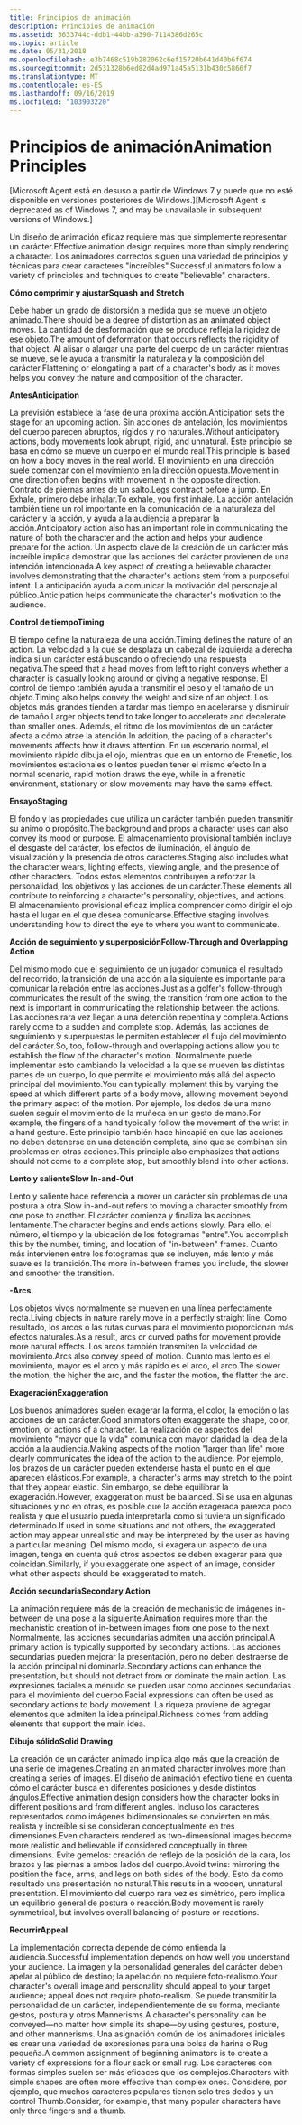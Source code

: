 ```yaml
---
title: Principios de animación
description: Principios de animación
ms.assetid: 3633744c-ddb1-44bb-a390-7114386d265c
ms.topic: article
ms.date: 05/31/2018
ms.openlocfilehash: e3b7468c519b282062c6ef15720b641d40b6f674
ms.sourcegitcommit: 2d531328b6ed82d4ad971a45a5131b430c5866f7
ms.translationtype: MT
ms.contentlocale: es-ES
ms.lasthandoff: 09/16/2019
ms.locfileid: "103903220"
---
```

# <a name="animation-principles"></a><span data-ttu-id="0d02c-103">Principios de animación</span><span class="sxs-lookup"><span data-stu-id="0d02c-103">Animation Principles</span></span>

<span data-ttu-id="0d02c-104">\[Microsoft Agent está en desuso a partir de Windows 7 y puede que no esté disponible en versiones posteriores de Windows.\]</span><span class="sxs-lookup"><span data-stu-id="0d02c-104">\[Microsoft Agent is deprecated as of Windows 7, and may be unavailable in subsequent versions of Windows.\]</span></span>

<span data-ttu-id="0d02c-105">Un diseño de animación eficaz requiere más que simplemente representar un carácter.</span><span class="sxs-lookup"><span data-stu-id="0d02c-105">Effective animation design requires more than simply rendering a character.</span></span> <span data-ttu-id="0d02c-106">Los animadores correctos siguen una variedad de principios y técnicas para crear caracteres "increíbles".</span><span class="sxs-lookup"><span data-stu-id="0d02c-106">Successful animators follow a variety of principles and techniques to create "believable" characters.</span></span>

<span data-ttu-id="0d02c-107">**Cómo comprimir y ajustar**</span><span class="sxs-lookup"><span data-stu-id="0d02c-107">**Squash and Stretch**</span></span>

<span data-ttu-id="0d02c-108">Debe haber un grado de distorsión a medida que se mueve un objeto animado.</span><span class="sxs-lookup"><span data-stu-id="0d02c-108">There should be a degree of distortion as an animated object moves.</span></span> <span data-ttu-id="0d02c-109">La cantidad de desformación que se produce refleja la rigidez de ese objeto.</span><span class="sxs-lookup"><span data-stu-id="0d02c-109">The amount of deformation that occurs reflects the rigidity of that object.</span></span> <span data-ttu-id="0d02c-110">Al alisar o alargar una parte del cuerpo de un carácter mientras se mueve, se le ayuda a transmitir la naturaleza y la composición del carácter.</span><span class="sxs-lookup"><span data-stu-id="0d02c-110">Flattening or elongating a part of a character's body as it moves helps you convey the nature and composition of the character.</span></span>

<span data-ttu-id="0d02c-111">**Antes**</span><span class="sxs-lookup"><span data-stu-id="0d02c-111">**Anticipation**</span></span>

<span data-ttu-id="0d02c-112">La previsión establece la fase de una próxima acción.</span><span class="sxs-lookup"><span data-stu-id="0d02c-112">Anticipation sets the stage for an upcoming action.</span></span> <span data-ttu-id="0d02c-113">Sin acciones de antelación, los movimientos del cuerpo parecen abruptos, rígidos y no naturales.</span><span class="sxs-lookup"><span data-stu-id="0d02c-113">Without anticipatory actions, body movements look abrupt, rigid, and unnatural.</span></span> <span data-ttu-id="0d02c-114">Este principio se basa en cómo se mueve un cuerpo en el mundo real.</span><span class="sxs-lookup"><span data-stu-id="0d02c-114">This principle is based on how a body moves in the real world.</span></span> <span data-ttu-id="0d02c-115">El movimiento en una dirección suele comenzar con el movimiento en la dirección opuesta.</span><span class="sxs-lookup"><span data-stu-id="0d02c-115">Movement in one direction often begins with movement in the opposite direction.</span></span> <span data-ttu-id="0d02c-116">Contrato de piernas antes de un salto.</span><span class="sxs-lookup"><span data-stu-id="0d02c-116">Legs contract before a jump.</span></span> <span data-ttu-id="0d02c-117">En Exhale, primero debe inhalar.</span><span class="sxs-lookup"><span data-stu-id="0d02c-117">To exhale, you first inhale.</span></span> <span data-ttu-id="0d02c-118">La acción antelación también tiene un rol importante en la comunicación de la naturaleza del carácter y la acción, y ayuda a la audiencia a preparar la acción.</span><span class="sxs-lookup"><span data-stu-id="0d02c-118">Anticipatory action also has an important role in communicating the nature of both the character and the action and helps your audience prepare for the action.</span></span> <span data-ttu-id="0d02c-119">Un aspecto clave de la creación de un carácter más increíble implica demostrar que las acciones del carácter provienen de una intención intencionada.</span><span class="sxs-lookup"><span data-stu-id="0d02c-119">A key aspect of creating a believable character involves demonstrating that the character's actions stem from a purposeful intent.</span></span> <span data-ttu-id="0d02c-120">La anticipación ayuda a comunicar la motivación del personaje al público.</span><span class="sxs-lookup"><span data-stu-id="0d02c-120">Anticipation helps communicate the character's motivation to the audience.</span></span>

<span data-ttu-id="0d02c-121">**Control de tiempo**</span><span class="sxs-lookup"><span data-stu-id="0d02c-121">**Timing**</span></span>

<span data-ttu-id="0d02c-122">El tiempo define la naturaleza de una acción.</span><span class="sxs-lookup"><span data-stu-id="0d02c-122">Timing defines the nature of an action.</span></span> <span data-ttu-id="0d02c-123">La velocidad a la que se desplaza un cabezal de izquierda a derecha indica si un carácter está buscando o ofreciendo una respuesta negativa.</span><span class="sxs-lookup"><span data-stu-id="0d02c-123">The speed that a head moves from left to right conveys whether a character is casually looking around or giving a negative response.</span></span> <span data-ttu-id="0d02c-124">El control de tiempo también ayuda a transmitir el peso y el tamaño de un objeto.</span><span class="sxs-lookup"><span data-stu-id="0d02c-124">Timing also helps convey the weight and size of an object.</span></span> <span data-ttu-id="0d02c-125">Los objetos más grandes tienden a tardar más tiempo en acelerarse y disminuir de tamaño.</span><span class="sxs-lookup"><span data-stu-id="0d02c-125">Larger objects tend to take longer to accelerate and decelerate than smaller ones.</span></span> <span data-ttu-id="0d02c-126">Además, el ritmo de los movimientos de un carácter afecta a cómo atrae la atención.</span><span class="sxs-lookup"><span data-stu-id="0d02c-126">In addition, the pacing of a character's movements affects how it draws attention.</span></span> <span data-ttu-id="0d02c-127">En un escenario normal, el movimiento rápido dibuja el ojo, mientras que en un entorno de Frenetic, los movimientos estacionales o lentos pueden tener el mismo efecto.</span><span class="sxs-lookup"><span data-stu-id="0d02c-127">In a normal scenario, rapid motion draws the eye, while in a frenetic environment, stationary or slow movements may have the same effect.</span></span>

<span data-ttu-id="0d02c-128">**Ensayo**</span><span class="sxs-lookup"><span data-stu-id="0d02c-128">**Staging**</span></span>

<span data-ttu-id="0d02c-129">El fondo y las propiedades que utiliza un carácter también pueden transmitir su ánimo o propósito.</span><span class="sxs-lookup"><span data-stu-id="0d02c-129">The background and props a character uses can also convey its mood or purpose.</span></span> <span data-ttu-id="0d02c-130">El almacenamiento provisional también incluye el desgaste del carácter, los efectos de iluminación, el ángulo de visualización y la presencia de otros caracteres.</span><span class="sxs-lookup"><span data-stu-id="0d02c-130">Staging also includes what the character wears, lighting effects, viewing angle, and the presence of other characters.</span></span> <span data-ttu-id="0d02c-131">Todos estos elementos contribuyen a reforzar la personalidad, los objetivos y las acciones de un carácter.</span><span class="sxs-lookup"><span data-stu-id="0d02c-131">These elements all contribute to reinforcing a character's personality, objectives, and actions.</span></span> <span data-ttu-id="0d02c-132">El almacenamiento provisional eficaz implica comprender cómo dirigir el ojo hasta el lugar en el que desea comunicarse.</span><span class="sxs-lookup"><span data-stu-id="0d02c-132">Effective staging involves understanding how to direct the eye to where you want to communicate.</span></span>

<span data-ttu-id="0d02c-133">**Acción de seguimiento y superposición**</span><span class="sxs-lookup"><span data-stu-id="0d02c-133">**Follow-Through and Overlapping Action**</span></span>

<span data-ttu-id="0d02c-134">Del mismo modo que el seguimiento de un jugador comunica el resultado del recorrido, la transición de una acción a la siguiente es importante para comunicar la relación entre las acciones.</span><span class="sxs-lookup"><span data-stu-id="0d02c-134">Just as a golfer's follow-through communicates the result of the swing, the transition from one action to the next is important in communicating the relationship between the actions.</span></span> <span data-ttu-id="0d02c-135">Las acciones rara vez llegan a una detención repentina y completa.</span><span class="sxs-lookup"><span data-stu-id="0d02c-135">Actions rarely come to a sudden and complete stop.</span></span> <span data-ttu-id="0d02c-136">Además, las acciones de seguimiento y superpuestas le permiten establecer el flujo del movimiento del carácter.</span><span class="sxs-lookup"><span data-stu-id="0d02c-136">So, too, follow-through and overlapping actions allow you to establish the flow of the character's motion.</span></span> <span data-ttu-id="0d02c-137">Normalmente puede implementar esto cambiando la velocidad a la que se mueven las distintas partes de un cuerpo, lo que permite el movimiento más allá del aspecto principal del movimiento.</span><span class="sxs-lookup"><span data-stu-id="0d02c-137">You can typically implement this by varying the speed at which different parts of a body move, allowing movement beyond the primary aspect of the motion.</span></span> <span data-ttu-id="0d02c-138">Por ejemplo, los dedos de una mano suelen seguir el movimiento de la muñeca en un gesto de mano.</span><span class="sxs-lookup"><span data-stu-id="0d02c-138">For example, the fingers of a hand typically follow the movement of the wrist in a hand gesture.</span></span> <span data-ttu-id="0d02c-139">Este principio también hace hincapié en que las acciones no deben detenerse en una detención completa, sino que se combinan sin problemas en otras acciones.</span><span class="sxs-lookup"><span data-stu-id="0d02c-139">This principle also emphasizes that actions should not come to a complete stop, but smoothly blend into other actions.</span></span>

<span data-ttu-id="0d02c-140">**Lento y saliente**</span><span class="sxs-lookup"><span data-stu-id="0d02c-140">**Slow In-and-Out**</span></span>

<span data-ttu-id="0d02c-141">Lento y saliente hace referencia a mover un carácter sin problemas de una postura a otra.</span><span class="sxs-lookup"><span data-stu-id="0d02c-141">Slow in-and-out refers to moving a character smoothly from one pose to another.</span></span> <span data-ttu-id="0d02c-142">El carácter comienza y finaliza las acciones lentamente.</span><span class="sxs-lookup"><span data-stu-id="0d02c-142">The character begins and ends actions slowly.</span></span> <span data-ttu-id="0d02c-143">Para ello, el número, el tiempo y la ubicación de los fotogramas "entre".</span><span class="sxs-lookup"><span data-stu-id="0d02c-143">You accomplish this by the number, timing, and location of "in-between" frames.</span></span> <span data-ttu-id="0d02c-144">Cuanto más intervienen entre los fotogramas que se incluyen, más lento y más suave es la transición.</span><span class="sxs-lookup"><span data-stu-id="0d02c-144">The more in-between frames you include, the slower and smoother the transition.</span></span>

<span data-ttu-id="0d02c-145">**-**</span><span class="sxs-lookup"><span data-stu-id="0d02c-145">**Arcs**</span></span>

<span data-ttu-id="0d02c-146">Los objetos vivos normalmente se mueven en una línea perfectamente recta.</span><span class="sxs-lookup"><span data-stu-id="0d02c-146">Living objects in nature rarely move in a perfectly straight line.</span></span> <span data-ttu-id="0d02c-147">Como resultado, los arcos o las rutas curvas para el movimiento proporcionan más efectos naturales.</span><span class="sxs-lookup"><span data-stu-id="0d02c-147">As a result, arcs or curved paths for movement provide more natural effects.</span></span> <span data-ttu-id="0d02c-148">Los arcos también transmiten la velocidad de movimiento.</span><span class="sxs-lookup"><span data-stu-id="0d02c-148">Arcs also convey speed of motion.</span></span> <span data-ttu-id="0d02c-149">Cuanto más lento es el movimiento, mayor es el arco y más rápido es el arco, el arco.</span><span class="sxs-lookup"><span data-stu-id="0d02c-149">The slower the motion, the higher the arc, and the faster the motion, the flatter the arc.</span></span>

<span data-ttu-id="0d02c-150">**Exageración**</span><span class="sxs-lookup"><span data-stu-id="0d02c-150">**Exaggeration**</span></span>

<span data-ttu-id="0d02c-151">Los buenos animadores suelen exagerar la forma, el color, la emoción o las acciones de un carácter.</span><span class="sxs-lookup"><span data-stu-id="0d02c-151">Good animators often exaggerate the shape, color, emotion, or actions of a character.</span></span> <span data-ttu-id="0d02c-152">La realización de aspectos del movimiento "mayor que la vida" comunica con mayor claridad la idea de la acción a la audiencia.</span><span class="sxs-lookup"><span data-stu-id="0d02c-152">Making aspects of the motion "larger than life" more clearly communicates the idea of the action to the audience.</span></span> <span data-ttu-id="0d02c-153">Por ejemplo, los brazos de un carácter pueden extenderse hasta el punto en el que aparecen elásticos.</span><span class="sxs-lookup"><span data-stu-id="0d02c-153">For example, a character's arms may stretch to the point that they appear elastic.</span></span> <span data-ttu-id="0d02c-154">Sin embargo, se debe equilibrar la exageración.</span><span class="sxs-lookup"><span data-stu-id="0d02c-154">However, exaggeration must be balanced.</span></span> <span data-ttu-id="0d02c-155">Si se usa en algunas situaciones y no en otras, es posible que la acción exagerada parezca poco realista y que el usuario pueda interpretarla como si tuviera un significado determinado.</span><span class="sxs-lookup"><span data-stu-id="0d02c-155">If used in some situations and not others, the exaggerated action may appear unrealistic and may be interpreted by the user as having a particular meaning.</span></span> <span data-ttu-id="0d02c-156">Del mismo modo, si exagera un aspecto de una imagen, tenga en cuenta qué otros aspectos se deben exagerar para que coincidan.</span><span class="sxs-lookup"><span data-stu-id="0d02c-156">Similarly, if you exaggerate one aspect of an image, consider what other aspects should be exaggerated to match.</span></span>

<span data-ttu-id="0d02c-157">**Acción secundaria**</span><span class="sxs-lookup"><span data-stu-id="0d02c-157">**Secondary Action**</span></span>

<span data-ttu-id="0d02c-158">La animación requiere más de la creación de mechanistic de imágenes in-between de una pose a la siguiente.</span><span class="sxs-lookup"><span data-stu-id="0d02c-158">Animation requires more than the mechanistic creation of in-between images from one pose to the next.</span></span> <span data-ttu-id="0d02c-159">Normalmente, las acciones secundarias admiten una acción principal.</span><span class="sxs-lookup"><span data-stu-id="0d02c-159">A primary action is typically supported by secondary actions.</span></span> <span data-ttu-id="0d02c-160">Las acciones secundarias pueden mejorar la presentación, pero no deben destraerse de la acción principal ni dominarla.</span><span class="sxs-lookup"><span data-stu-id="0d02c-160">Secondary actions can enhance the presentation, but should not detract from or dominate the main action.</span></span> <span data-ttu-id="0d02c-161">Las expresiones faciales a menudo se pueden usar como acciones secundarias para el movimiento del cuerpo.</span><span class="sxs-lookup"><span data-stu-id="0d02c-161">Facial expressions can often be used as secondary actions to body movement.</span></span> <span data-ttu-id="0d02c-162">La riqueza proviene de agregar elementos que admiten la idea principal.</span><span class="sxs-lookup"><span data-stu-id="0d02c-162">Richness comes from adding elements that support the main idea.</span></span>

<span data-ttu-id="0d02c-163">**Dibujo sólido**</span><span class="sxs-lookup"><span data-stu-id="0d02c-163">**Solid Drawing**</span></span>

<span data-ttu-id="0d02c-164">La creación de un carácter animado implica algo más que la creación de una serie de imágenes.</span><span class="sxs-lookup"><span data-stu-id="0d02c-164">Creating an animated character involves more than creating a series of images.</span></span> <span data-ttu-id="0d02c-165">El diseño de animación efectivo tiene en cuenta cómo el carácter busca en diferentes posiciones y desde distintos ángulos.</span><span class="sxs-lookup"><span data-stu-id="0d02c-165">Effective animation design considers how the character looks in different positions and from different angles.</span></span> <span data-ttu-id="0d02c-166">Incluso los caracteres representados como imágenes bidimensionales se convierten en más realista y increíble si se consideran conceptualmente en tres dimensiones.</span><span class="sxs-lookup"><span data-stu-id="0d02c-166">Even characters rendered as two-dimensional images become more realistic and believable if considered conceptually in three dimensions.</span></span> <span data-ttu-id="0d02c-167">Evite gemelos: creación de reflejo de la posición de la cara, los brazos y las piernas a ambos lados del cuerpo.</span><span class="sxs-lookup"><span data-stu-id="0d02c-167">Avoid twins: mirroring the position the face, arms, and legs on both sides of the body.</span></span> <span data-ttu-id="0d02c-168">Esto da como resultado una presentación no natural.</span><span class="sxs-lookup"><span data-stu-id="0d02c-168">This results in a wooden, unnatural presentation.</span></span> <span data-ttu-id="0d02c-169">El movimiento del cuerpo rara vez es simétrico, pero implica un equilibrio general de postura o reacción.</span><span class="sxs-lookup"><span data-stu-id="0d02c-169">Body movement is rarely symmetrical, but involves overall balancing of posture or reactions.</span></span>

<span data-ttu-id="0d02c-170">**Recurrir**</span><span class="sxs-lookup"><span data-stu-id="0d02c-170">**Appeal**</span></span>

<span data-ttu-id="0d02c-171">La implementación correcta depende de cómo entienda la audiencia.</span><span class="sxs-lookup"><span data-stu-id="0d02c-171">Successful implementation depends on how well you understand your audience.</span></span> <span data-ttu-id="0d02c-172">La imagen y la personalidad generales del carácter deben apelar al público de destino; la apelación no requiere foto-realismo.</span><span class="sxs-lookup"><span data-stu-id="0d02c-172">Your character's overall image and personality should appeal to your target audience; appeal does not require photo-realism.</span></span> <span data-ttu-id="0d02c-173">Se puede transmitir la personalidad de un carácter, independientemente de su forma, mediante gestos, postura y otros Mannerisms.</span><span class="sxs-lookup"><span data-stu-id="0d02c-173">A character's personality can be conveyed—no matter how simple its shape—by using gestures, posture, and other mannerisms.</span></span> <span data-ttu-id="0d02c-174">Una asignación común de los animadores iniciales es crear una variedad de expresiones para una bolsa de harina o Rug pequeña.</span><span class="sxs-lookup"><span data-stu-id="0d02c-174">A common assignment of beginning animators is to create a variety of expressions for a flour sack or small rug.</span></span> <span data-ttu-id="0d02c-175">Los caracteres con formas simples suelen ser más eficaces que los complejos.</span><span class="sxs-lookup"><span data-stu-id="0d02c-175">Characters with simple shapes are often more effective than complex ones.</span></span> <span data-ttu-id="0d02c-176">Considere, por ejemplo, que muchos caracteres populares tienen solo tres dedos y un control Thumb.</span><span class="sxs-lookup"><span data-stu-id="0d02c-176">Consider, for example, that many popular characters have only three fingers and a thumb.</span></span>

 

 




